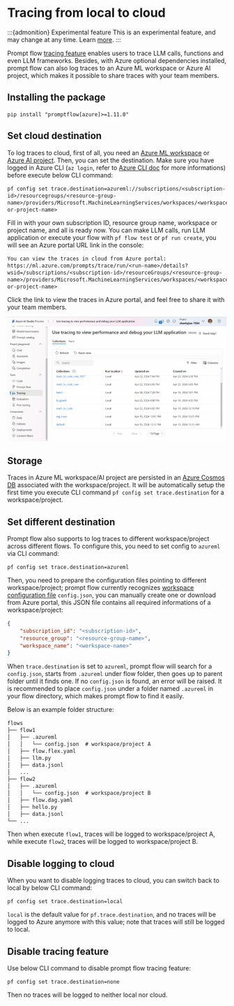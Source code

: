 # Tracing from local to cloud

:::{admonition} Experimental feature
This is an experimental feature, and may change at any time. Learn [more](../../../how-to-guides/faq.md#stable-vs-experimental).
:::

Prompt flow [tracing feature](../../../how-to-guides/tracing/index.md) enables users to trace LLM calls, functions and even LLM frameworks. Besides, with Azure optional dependencies installed, prompt flow can also log traces to an Azure ML workspace or Azure AI project, which makes it possible to share traces with your team members.

## Installing the package

```console
pip install "promptflow[azure]>=1.11.0"
```

## Set cloud destination

To log traces to cloud, first of all, you need an [Azure ML workspace](https://learn.microsoft.com/en-us/azure/machine-learning/concept-workspace?view=azureml-api-2) or [Azure AI project](https://learn.microsoft.com/en-us/azure/ai-studio/how-to/create-projects). Then, you can set the destination. Make sure you have logged in Azure CLI (`az login`, refer to [Azure CLI doc](https://learn.microsoft.com/en-us/cli/azure/) for more informations) before execute below CLI command:

```console
pf config set trace.destination=azureml://subscriptions/<subscription-id>/resourcegroups/<resource-group-name>/providers/Microsoft.MachineLearningServices/workspaces/<workspace-or-project-name>
```

Fill in with your own subscription ID, resource group name, workspace or project name, and all is ready now. You can make LLM calls, run LLM application or execute your flow with `pf flow test` or `pf run create`, you will see an Azure portal URL link in the console:

```console
You can view the traces in cloud from Azure portal: https://ml.azure.com/prompts/trace/run/<run-name>/details?wsid=/subscriptions/<subscription-id>/resourceGroups/<resource-group-name>/providers/Microsoft.MachineLearningServices/workspaces/<workspace-or-project-name>
```
Click the link to view the traces in Azure portal, and feel free to share it with your team members.

![trace-ui-portal](../../../media/trace/trace-ui-portal-demo.gif)

## Storage

Traces in Azure ML workspace/AI project are persisted in an [Azure Cosmos DB](https://learn.microsoft.com/en-us/azure/cosmos-db/) associated with the workspace/project. It will be automatically setup the first time you execute CLI command `pf config set trace.destination` for a workspace/project.

## Set different destination

Prompt flow also supports to log traces to different workspace/project across different flows. To configure this, you need to set config to `azureml` via CLI command:

```console
pf config set trace.destination=azureml
```

Then, you need to prepare the configuration files pointing to different workspace/project; prompt flow currently recognizes [workspace configuration file](https://learn.microsoft.com/en-us/azure/machine-learning/how-to-configure-environment?view=azureml-api-2#local-and-dsvm-only-create-a-workspace-configuration-file) `config.json`, you can manually create one or download from Azure portal, this JSON file contains all required informations of a workspace/project:

```json
{
    "subscription_id": "<subscription-id>",
    "resource_group": "<resource-group-name>",
    "workspace_name": "<workspace-name>"
}
```

When `trace.destination` is set to `azureml`, prompt flow will search for a `config.json`, starts from `.azureml` under flow folder, then goes up to parent folder until it finds one. If no `config.json` is found, an error will be raised. It is recommended to place `config.json` under a folder named `.azureml` in your flow directory, which makes prompt flow to find it easily.

Below is an example folder structure:

```
flows
├── flow1
│   ├── .azureml
│   │   └── config.json  # workspace/project A
│   ├── flow.flex.yaml
│   ├── llm.py
│   ├── data.jsonl
│   ...
├── flow2
│   ├── .azureml
│   │   └── config.json  # workspace/project B
│   ├── flow.dag.yaml
│   ├── hello.py
│   ├── data.jsonl
└── ...
```

Then when execute `flow1`, traces will be logged to workspace/project A, while execute `flow2`, traces will be logged to workspace/project B.

## Disable logging to cloud

When you want to disable logging traces to cloud, you can switch back to local by below CLI command:

```console
pf config set trace.destination=local
```

`local` is the default value for `pf.trace.destination`, and no traces will be logged to Azure anymore with this value; note that traces will still be logged to local.

## Disable tracing feature

Use below CLI command to disable prompt flow tracing feature:

```console
pf config set trace.destination=none
```

Then no traces will be logged to neither local nor cloud.
